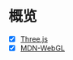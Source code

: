 # 概览

- [x] [Three.js](https://threejs.org/manual/#zh/fundamentals)
- [x] [MDN-WebGL](https://developer.mozilla.org/zh-CN/docs/Web/API/WebGL_API)
